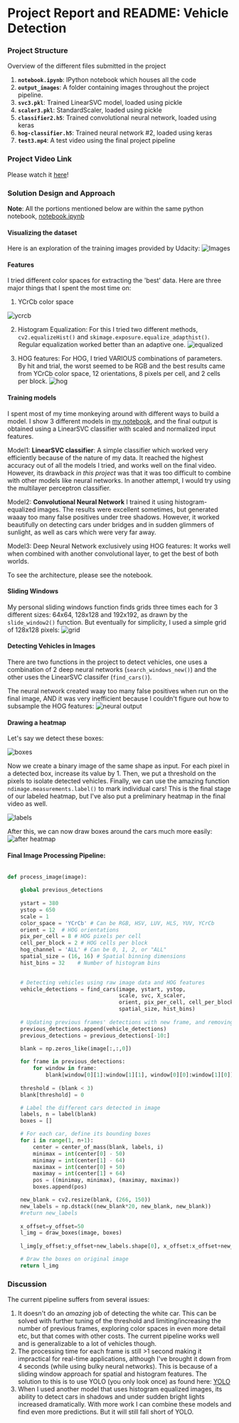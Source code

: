 # Project Report and README: Vehicle Detection

### Project Structure
Overview of the different files submitted in the project

1. **`notebook.ipynb`**: IPython notebook which houses all the code
2. **`output_images`**: A folder containing images throughout the project pipeline.
3. **`svc3.pkl`**: Trained LinearSVC model, loaded using pickle
4. **`scaler3.pkl`**: StandardScaler, loaded using pickle 
5. **`classifier2.h5`**: Trained convolutional neural network, loaded using keras
6. **`hog-classifier.h5`**: Trained neural network #2, loaded using keras
7. **`test3.mp4`**: A test video using the final project pipeline

### Project Video Link
Please watch it [here](https://youtu.be/_gABwOYefnc)!

### Solution Design and Approach
**Note**: All the portions mentioned below are within the same python notebook, [notebook.ipynb](notebook.ipynb)

#### Visualizing the dataset
Here is an exploration of the training images provided by Udacity:
![Images](output_images/visualize.jpg) 

#### Features
I tried different color spaces for extracting the 'best' data. Here are three major things that I spent the most time on:

1. YCrCb color space

![ycrcb](output_images/exploration.jpg)

2. Histogram Equalization: For this I tried two different methods, `cv2.equalizeHist()` and `skimage.exposure.equalize_adapthist()`. Regular equalization worked better than an adaptive one.
![equalized](output_images/equalized.jpg)

3. HOG features: For HOG, I tried VARIOUS combinations of parameters. By hit and trial, the worst seemed to be RGB and the best results came from YCrCb color space, 12 orientations, 8 pixels per cell, and 2 cells per block.
![hog](output_images/HOG_visualization.jpg)

#### Training models
I spent most of my time monkeying around with different ways to build a model. I show 3 different models in [my notebook](notebook.ipynb), and the final output is obtained using a LinearSVC classifier with scaled and normalized input features.

Model1: **LinearSVC classifier**: A simple classifier which worked very efficiently because of the nature of my data. It reached the highest accuracy out of all the models I tried, and works well on the final video. However, its drawback *in this project* was that it was too difficult to combine with other models like neural networks. In another attempt, I would try using the multilayer perceptron classifier. 

Model2: **Convolutional Neural Network** I trained it using histogram-equalized images. The results were excellent sometimes, but generated waaay too many false positives under tree shadows. However, it worked beautifully on detecting cars under bridges and in sudden glimmers of sunlight, as well as cars which were very far away.

Model3: Deep Neural Network exclusively using HOG features: It works well when combined with another convolutional layer, to get the best of both worlds.

To see the architecture, please see the notebook.

#### Sliding Windows
My personal sliding windows function finds grids three times each for 3 different sizes: 64x64, 128x128 and 192x192, as drawn by the `slide_window2()` function. But eventually for simplicity, I used a simple grid of 128x128 pixels:
![grid](output_images/grid.jpg)

#### Detecting Vehicles in Images
There are two functions in the project to detect vehicles, one uses a combination of 2 deep neural networks (`search_windows_new()`) and the other uses the LinearSVC classifer (`find_cars()`).

The neural network created waay too many false positives when run on the final image, AND it was very inefficient because I couldn't figure out how to subsample the HOG features:
![neural output](output_images/neural_network.jpg)

#### Drawing a heatmap
Let's say we detect these boxes:

![boxes](output_images/boxes.jpg)

Now we create a binary image of the same shape as input. For each pixel in a detected box, increase its value by 1. Then, we put a threshold on the pixels to isolate detected vehicles. Finally, we can use the amazing function `ndimage.measurements.label()` to mark individual cars! This is the final stage of our labeled heatmap, but I've also put a preliminary heatmap in the final video as well.

![labels](output_images/labels.jpg)

After this, we can now draw boxes around the cars much more easily:
![after heatmap](output_images/after_heatmap.jpg)

#### Final Image Processing Pipeline:

```python

def process_image(image):
    
    global previous_detections
    
    ystart = 380
    ystop = 650
    scale = 1
    color_space = 'YCrCb' # Can be RGB, HSV, LUV, HLS, YUV, YCrCb
    orient = 12  # HOG orientations
    pix_per_cell = 8 # HOG pixels per cell
    cell_per_block = 2 # HOG cells per block
    hog_channel = 'ALL' # Can be 0, 1, 2, or "ALL"
    spatial_size = (16, 16) # Spatial binning dimensions
    hist_bins = 32    # Number of histogram bins

    
    # Detecting vehicles using raw image data and HOG features
    vehicle_detections = find_cars(image, ystart, ystop, 
                                   scale, svc, X_scaler, 
                                   orient, pix_per_cell, cell_per_block, 
                                   spatial_size, hist_bins)
    
    # Updating previous frames' detections with new frame, and removing frames that are too old
    previous_detections.append(vehicle_detections)
    previous_detections = previous_detections[-10:]
    
    blank = np.zeros_like(image[:,:,0])

    for frame in previous_detections:
        for window in frame:
            blank[window[0][1]:window[1][1], window[0][0]:window[1][0]] += 1
    
    threshold = (blank < 3)
    blank[threshold] = 0

    # Label the different cars detected in image
    labels, n = label(blank)
    boxes = []

    # For each car, define its bounding boxes
    for i in range(1, n+1):
        center = center_of_mass(blank, labels, i)
        minimax = int(center[0] - 50)
        minimay = int(center[1] - 64)
        maximax = int(center[0] + 50)
        maximay = int(center[1] + 64)
        pos = ((minimay, minimax), (maximay, maximax))
        boxes.append(pos)

    new_blank = cv2.resize(blank, (266, 150))
    new_labels = np.dstack((new_blank*20, new_blank, new_blank))
    #return new_labels
    
    x_offset=y_offset=50
    l_img = draw_boxes(image, boxes)
    
    l_img[y_offset:y_offset+new_labels.shape[0], x_offset:x_offset+new_labels.shape[1]] = new_labels

    # Draw the boxes on original image
    return l_img

```

### Discussion
The current pipeline suffers from several issues:

1. It doesn't do an *amazing* job of detecting the white car. This can be solved with further tuning of the threshold and limiting/increasing the number of previous frames, exploring color spaces in even more detail etc, but that comes with other costs. The current pipeline works well and is generalizable to a lot of vehicles though.
2. The processing time for each frame is still >1 second making it impractical for real-time applications, although I've brought it down from 4 seconds (while using bulky neural networks). This is because of a sliding window approach for spatial and histogram features. The solution to this is to use YOLO (you only look once) as found here: [YOLO](https://pjreddie.com/darknet/yolo/)
3. When I used another model that uses histogram equalized images, its ability to detect cars in shadows and under sudden bright lights increased dramatically. With more work I can combine these models and find even more predictions. But it will still fall short of YOLO.
